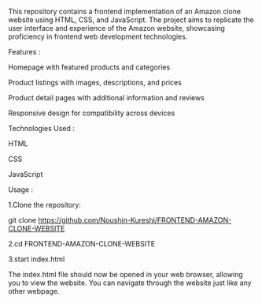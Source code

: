 This repository contains a frontend implementation of an Amazon clone website using HTML, CSS, and JavaScript. The project aims to replicate the user interface and experience of the Amazon website, showcasing proficiency in frontend web development technologies.

Features :

Homepage with featured products and categories

Product listings with images, descriptions, and prices

Product detail pages with additional information and reviews

Responsive design for compatibility across devices

Technologies Used :

HTML

CSS

JavaScript

Usage :

1.Clone the repository:

git clone https://github.com/Noushin-Kureshi/FRONTEND-AMAZON-CLONE-WEBSITE

2.cd FRONTEND-AMAZON-CLONE-WEBSITE

3.start index.html

The index.html file should now be opened in your web browser, allowing you to view the website. You can navigate through the website just like any other webpage.
